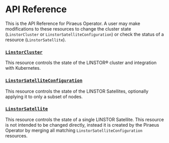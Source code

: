# API Reference

This is the API Reference for Piraeus Operator. A user may make modifications to these resources to change the cluster
state (`LinstorCluster` or `LinstorSatelliteConfiguration`) or check the status of a resource (`LinstorSatellite`).

### [`LinstorCluster`](./linstorcluster.md)

This resource controls the state of the LINSTOR® cluster and integration with Kubernetes.

### [`LinstorSatelliteConfiguration`](./linstorsatelliteconfiguration.md)

This resource controls the state of the LINSTOR Satellites, optionally applying it to only a subset of nodes.

### [`LinstorSatellite`](./linstorsatellite.md)

This resource controls the state of a single LINSTOR Satellite. This resource is not intended to be changed directly,
instead it is created by the Piraeus Operator by merging all matching `LinstorSatelliteConfiguration` resources.
